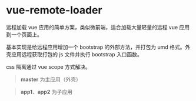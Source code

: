 # vue-remote-loader

远程加载 vue 应用的简单方案，类似微前端，适合加载大量轻量的远程 vue 应用到一个页面上。

基本实现是给远程应用增加一个 bootstrap 的外部方法，并打包为 umd 格式。外壳应用远程获取打包的 js 文件并执行 bootstrap 入口函数。

css 隔离通过 vue scope 方式解决。

> __master__ 为主应用（外壳）

> __app1__、__app2__ 为子应用
